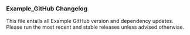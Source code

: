 ### Example_GitHub Changelog

This file entails all Example GitHub version and dependency updates. Please run the most recent and stable releases unless advised otherwise.

